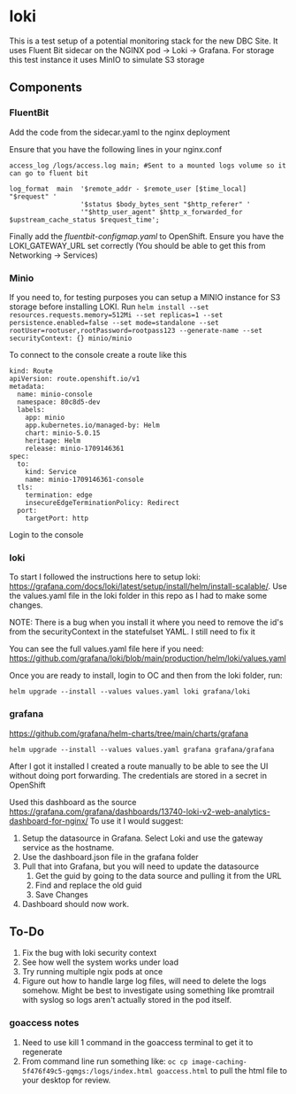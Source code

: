 # loki
This is a test setup of a potential monitoring stack for the new DBC Site.
It uses Fluent Bit sidecar on the NGINX pod -> Loki -> Grafana. For storage this test instance it uses MinIO to simulate S3 storage

## Components
### FluentBit
Add the code from the sidecar.yaml to the nginx deployment

Ensure that you have the following lines in your nginx.conf

    access_log /logs/access.log main; #Sent to a mounted logs volume so it can go to fluent bit

    log_format  main  '$remote_addr - $remote_user [$time_local] "$request" '
                      '$status $body_bytes_sent "$http_referer" '
                      '"$http_user_agent" $http_x_forwarded_for $upstream_cache_status $request_time';

Finally add the _fluentbit-configmap.yaml_ to OpenShift. Ensure you have the LOKI_GATEWAY_URL set correctly (You should be able to get this from Networking -> Services)

### Minio
If you need to, for testing purposes you can setup a MINIO instance for S3 storage before installing LOKI.
Run `helm install --set resources.requests.memory=512Mi --set replicas=1 --set persistence.enabled=false --set mode=standalone --set rootUser=rootuser,rootPassword=rootpass123 --generate-name --set securityContext: {} minio/minio`

To connect to the console create a route like this
```
kind: Route
apiVersion: route.openshift.io/v1
metadata:
  name: minio-console
  namespace: 80c8d5-dev
  labels:
    app: minio
    app.kubernetes.io/managed-by: Helm
    chart: minio-5.0.15
    heritage: Helm
    release: minio-1709146361
spec:
  to:
    kind: Service
    name: minio-1709146361-console
  tls:
    termination: edge
    insecureEdgeTerminationPolicy: Redirect
  port:
    targetPort: http
```

Login to the console

### loki
To start I followed the instructions here to setup loki: https://grafana.com/docs/loki/latest/setup/install/helm/install-scalable/. Use the values.yaml file in the loki folder in this repo as I had to make some changes.

NOTE: There is a bug when you install it where you need to remove the id's from the securityContext in the statefulset YAML. I still need to fix it

You can see the full values.yaml file here if you need: https://github.com/grafana/loki/blob/main/production/helm/loki/values.yaml

Once you are ready to install, login to OC and then from the loki folder, run:

`helm upgrade --install --values values.yaml loki grafana/loki`

### grafana
https://github.com/grafana/helm-charts/tree/main/charts/grafana 

`helm upgrade --install --values values.yaml grafana grafana/grafana`

After I got it installed I created a route manually to be able to see the UI without doing port forwarding. The credentials are stored in a secret in OpenShift

Used this dashboard as the source
https://grafana.com/grafana/dashboards/13740-loki-v2-web-analytics-dashboard-for-nginx/
To use it I would suggest:
1. Setup the datasource in Grafana. Select Loki and use the gateway service as the hostname.
1. Use the dashboard.json file in the grafana folder
1. Pull that into Grafana, but you will need to update the datasource
    1. Get the guid by going to the data source and pulling it from the URL
    1. Find and replace the old guid
    1. Save Changes
1. Dashboard should now work.


## To-Do
1. Fix the bug with loki security context
1. See how well the system works under load
1. Try running multiple ngix pods at once
1. Figure out how to handle large log files, will need to delete the logs somehow. Might be best to investigate using something like promtrail with syslog so logs aren't actually stored in the pod itself.


### goaccess notes
1. Need to use kill 1 command in the goaccess terminal to get it to regenerate
1. From command line run something like: `oc cp image-caching-5f476f49c5-gqmgs:/logs/index.html goaccess.html` to pull the html file to your desktop for review.